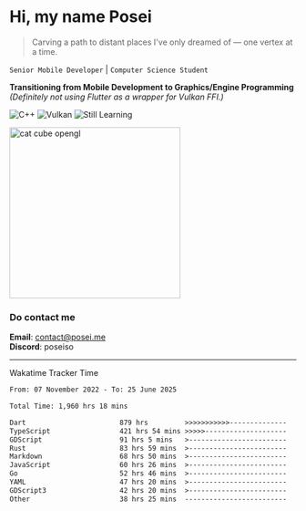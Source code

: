 # Hi, my name Posei

> Carving a path to distant places I've only dreamed of — one vertex at a time.

`Senior Mobile Developer` | `Computer Science Student`  

**Transitioning from Mobile Development to Graphics/Engine Programming**  
_(Definitely not using Flutter as a wrapper for Vulkan FFI.)_

![C++](https://img.shields.io/badge/C++-00599C?style=flat&logo=c%2B%2B&logoColor=white)
![Vulkan](https://img.shields.io/badge/Vulkan-AC162C?style=flat&logo=vulkan&logoColor=white)
![Still Learning](https://img.shields.io/badge/Still%20Learning-FFCC00?style=flat&logoColor=white)

  <img src="https://github.com/user-attachments/assets/54c92bc8-af3e-4bf1-b442-e889f1c01633" width="300" alt="cat cube opengl" />

### Do contact me

**Email**: [contact@posei.me](mailto:contact@posei.me)  
**Discord**: poseiso

---

Wakatime Tracker Time

<!--START_SECTION:waka-->

```txt
From: 07 November 2022 - To: 25 June 2025

Total Time: 1,960 hrs 18 mins

Dart                       879 hrs         >>>>>>>>>>>--------------   44.85 %
TypeScript                 421 hrs 54 mins >>>>>--------------------   21.53 %
GDScript                   91 hrs 5 mins   >------------------------   04.65 %
Rust                       83 hrs 59 mins  >------------------------   04.29 %
Markdown                   68 hrs 50 mins  >------------------------   03.51 %
JavaScript                 60 hrs 26 mins  >------------------------   03.08 %
Go                         52 hrs 46 mins  >------------------------   02.69 %
YAML                       47 hrs 20 mins  >------------------------   02.42 %
GDScript3                  42 hrs 20 mins  >------------------------   02.16 %
Other                      38 hrs 25 mins  -------------------------   01.96 %
```

<!--END_SECTION:waka-->
